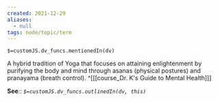 ```yaml
---
created: 2021-12-29 
aliases:
  - null
tags: node/topic/term
---
```

`$=customJS.dv_funcs.mentionedIn(dv)`

A hybrid tradition of Yoga that focuses on attaining enlightenment by purifying the body and mind through asanas (physical postures) and pranayama (breath control).
 ^[[[course_Dr. K's Guide to Mental Health]]]

**See**::
*`$=customJS.dv_funcs.outlinedIn(dv, this)`*